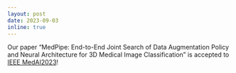 ```yaml
---
layout: post
date: 2023-09-03
inline: true
---
```


Our paper “MedPipe: End-to-End Joint Search of Data Augmentation Policy and Neural Architecture for 3D Medical Image Classification” is accepted to [IEEE MedAI2023](https://www.computer.org/csdl/proceedings-article/medai/2023/587800a337/1U9KobSwr6w)!
